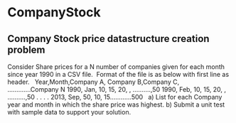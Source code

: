 CompanyStock
============

Company Stock price datastructure creation problem
------------------------------------------------------


Consider Share prices for a N number of companies given for each month since year 1990 in a CSV file.  Format of the file is as below with first line as header.
 
Year,Month,Company A, Company B,Company C, .............Company N
1990, Jan, 10, 15, 20, , ..........,50
1990, Feb, 10, 15, 20, , ..........,50
.
.
.
.
2013, Sep, 50, 10, 15............500
 
a) List for each Company year and month in which the share price was highest.
b) Submit a unit test with sample data to support your solution.   



